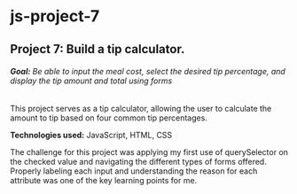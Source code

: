 # js-project-7
## Project 7: Build a tip calculator.

###### **Goal:** Be able to input the meal cost, select the desired tip percentage, and display the tip amount and total using forms

This project serves as a tip calculator, allowing the user to calculate the amount to tip based on four common tip percentages.

**Technologies used:** JavaScript, HTML, CSS

The challenge for this project was applying my first use of querySelector on the checked value and navigating the different types of forms offered. Properly labeling each input and understanding the reason for each attribute was one of the key learning points for me.
